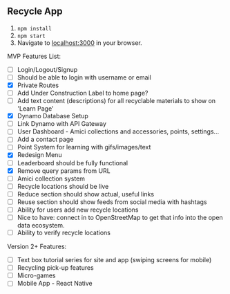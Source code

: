 ## Recycle App

1. `npm install`
1. `npm start`
1. Navigate to [localhost:3000](http://localhost:3000/) in your browser.

MVP Features List:

* [ ] Login/Logout/Signup
* [ ] Should be able to login with username or email
* [x] Private Routes
* [ ] Add Under Construction Label to home page?
* [ ] Add text content (descriptions) for all recyclable materials to show on 'Learn Page'
* [x] Dynamo Database Setup
* [ ] Link Dynamo with API Gateway
* [ ] User Dashboard - Amici collections and accessories, points, settings...
* [ ] Add a contact page
* [ ] Point System for learning with gifs/images/text
* [x] Redesign Menu
* [ ] Leaderboard should be fully functional
* [x] Remove query params from URL
* [ ] Amici collection system
* [ ] Recycle locations should be live
* [ ] Reduce section should show actual, useful links
* [ ] Reuse section should show feeds from social media with hashtags
* [ ] Ability for users add new recycle locations
* [ ] Nice to have: connect in to OpenStreetMap to get that info into the open data ecosystem.
* [ ] Ability to verify recycle locations

Version 2+ Features:

* [ ] Text box tutorial series for site and app (swiping screens for mobile)
* [ ] Recycling pick-up features
* [ ] Micro-games
* [ ] Mobile App - React Native
